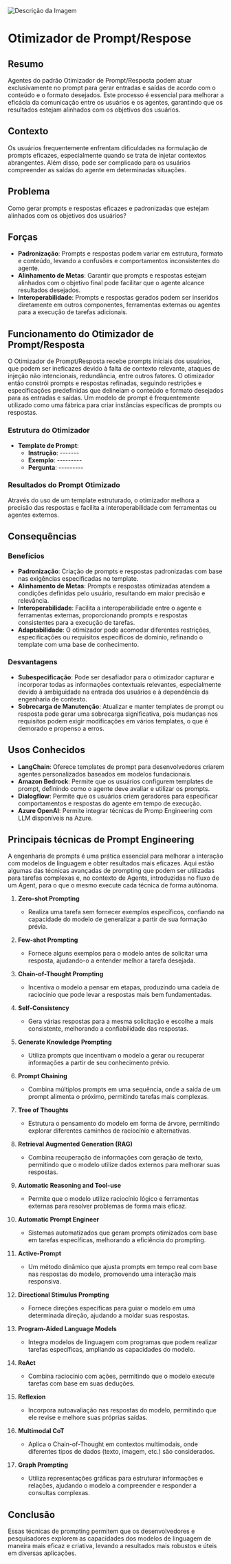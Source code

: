 ![Descrição da Imagem]()



# Otimizador de Prompt/Respose

## Resumo
Agentes do padrão Otimizador de Prompt/Resposta podem atuar exclusivamente no prompt para gerar entradas e saídas de acordo com o conteúdo e o formato desejados. Este processo é essencial para melhorar a eficácia da comunicação entre os usuários e os agentes, garantindo que os resultados estejam alinhados com os objetivos dos usuários.

## Contexto
Os usuários frequentemente enfrentam dificuldades na formulação de prompts eficazes, especialmente quando se trata de injetar contextos abrangentes. Além disso, pode ser complicado para os usuários compreender as saídas do agente em determinadas situações.

## Problema
Como gerar prompts e respostas eficazes e padronizadas que estejam alinhados com os objetivos dos usuários?

## Forças
- **Padronização**: Prompts e respostas podem variar em estrutura, formato e conteúdo, levando a confusões e comportamentos inconsistentes do agente.
- **Alinhamento de Metas**: Garantir que prompts e respostas estejam alinhados com o objetivo final pode facilitar que o agente alcance resultados desejados.
- **Interoperabilidade**: Prompts e respostas gerados podem ser inseridos diretamente em outros componentes, ferramentas externas ou agentes para a execução de tarefas adicionais.

## Funcionamento do Otimizador de Prompt/Resposta
O Otimizador de Prompt/Resposta recebe prompts iniciais dos usuários, que podem ser ineficazes devido à falta de contexto relevante, ataques de injeção não intencionais, redundância, entre outros fatores. O otimizador então constrói prompts e respostas refinadas, seguindo restrições e especificações predefinidas que delineiam o conteúdo e formato desejados para as entradas e saídas. Um modelo de prompt é frequentemente utilizado como uma fábrica para criar instâncias específicas de prompts ou respostas.

### Estrutura do Otimizador
- **Template de Prompt**:
  - **Instrução**: -------
  - **Exemplo**: ---------
  - **Pergunta**: ---------

### Resultados do Prompt Otimizado
Através do uso de um template estruturado, o otimizador melhora a precisão das respostas e facilita a interoperabilidade com ferramentas ou agentes externos.

## Consequências

### Benefícios
- **Padronização**: Criação de prompts e respostas padronizadas com base nas exigências especificadas no template.
- **Alinhamento de Metas**: Prompts e respostas otimizadas atendem a condições definidas pelo usuário, resultando em maior precisão e relevância.
- **Interoperabilidade**: Facilita a interoperabilidade entre o agente e ferramentas externas, proporcionando prompts e respostas consistentes para a execução de tarefas.
- **Adaptabilidade**: O otimizador pode acomodar diferentes restrições, especificações ou requisitos específicos de domínio, refinando o template com uma base de conhecimento.

### Desvantagens
- **Subespecificação**: Pode ser desafiador para o otimizador capturar e incorporar todas as informações contextuais relevantes, especialmente devido à ambiguidade na entrada dos usuários e à dependência da engenharia de contexto.
- **Sobrecarga de Manutenção**: Atualizar e manter templates de prompt ou resposta pode gerar uma sobrecarga significativa, pois mudanças nos requisitos podem exigir modificações em vários templates, o que é demorado e propenso a erros.

## Usos Conhecidos
- **LangChain**: Oferece templates de prompt para desenvolvedores criarem agentes personalizados baseados em modelos fundacionais.
- **Amazon Bedrock**: Permite que os usuários configurem templates de prompt, definindo como o agente deve avaliar e utilizar os prompts.
- **Dialogflow**: Permite que os usuários criem geradores para especificar comportamentos e respostas do agente em tempo de execução.
- **Azure OpenAI**: Permite integrar técnicas de Promp Engineering com LLM disponíveis na Azure. 

## Principais técnicas de Prompt Engineering

A engenharia de prompts é uma prática essencial para melhorar a interação com modelos de linguagem e obter resultados mais eficazes. Aqui estão algumas das técnicas avançadas de prompting que podem ser utilizadas para tarefas complexas e, no contexto de Agents, introduzidas no fluxo de um Agent, para o que o mesmo execute cada técnica de forma autônoma. 

1. **Zero-shot Prompting**
   - Realiza uma tarefa sem fornecer exemplos específicos, confiando na capacidade do modelo de generalizar a partir de sua formação prévia.

2. **Few-shot Prompting**
   - Fornece alguns exemplos para o modelo antes de solicitar uma resposta, ajudando-o a entender melhor a tarefa desejada.

3. **Chain-of-Thought Prompting**
   - Incentiva o modelo a pensar em etapas, produzindo uma cadeia de raciocínio que pode levar a respostas mais bem fundamentadas.

4. **Self-Consistency**
   - Gera várias respostas para a mesma solicitação e escolhe a mais consistente, melhorando a confiabilidade das respostas.

5. **Generate Knowledge Prompting**
   - Utiliza prompts que incentivam o modelo a gerar ou recuperar informações a partir de seu conhecimento prévio.

6. **Prompt Chaining**
   - Combina múltiplos prompts em uma sequência, onde a saída de um prompt alimenta o próximo, permitindo tarefas mais complexas.

7. **Tree of Thoughts**
   - Estrutura o pensamento do modelo em forma de árvore, permitindo explorar diferentes caminhos de raciocínio e alternativas.

8. **Retrieval Augmented Generation (RAG)**
   - Combina recuperação de informações com geração de texto, permitindo que o modelo utilize dados externos para melhorar suas respostas.

9. **Automatic Reasoning and Tool-use**
   - Permite que o modelo utilize raciocínio lógico e ferramentas externas para resolver problemas de forma mais eficaz.

10. **Automatic Prompt Engineer**
    - Sistemas automatizados que geram prompts otimizados com base em tarefas específicas, melhorando a eficiência do prompting.

11. **Active-Prompt**
    - Um método dinâmico que ajusta prompts em tempo real com base nas respostas do modelo, promovendo uma interação mais responsiva.

12. **Directional Stimulus Prompting**
    - Fornece direções específicas para guiar o modelo em uma determinada direção, ajudando a moldar suas respostas.

13. **Program-Aided Language Models**
    - Integra modelos de linguagem com programas que podem realizar tarefas específicas, ampliando as capacidades do modelo.

14. **ReAct**
    - Combina raciocínio com ações, permitindo que o modelo execute tarefas com base em suas deduções.

15. **Reflexion**
    - Incorpora autoavaliação nas respostas do modelo, permitindo que ele revise e melhore suas próprias saídas.

16. **Multimodal CoT**
    - Aplica o Chain-of-Thought em contextos multimodais, onde diferentes tipos de dados (texto, imagem, etc.) são considerados.

17. **Graph Prompting**
    - Utiliza representações gráficas para estruturar informações e relações, ajudando o modelo a compreender e responder a consultas complexas.

## Conclusão

Essas técnicas de prompting permitem que os desenvolvedores e pesquisadores explorem as capacidades dos modelos de linguagem de maneira mais eficaz e criativa, levando a resultados mais robustos e úteis em diversas aplicações.


